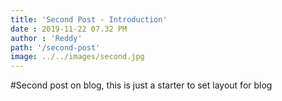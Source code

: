 ```yaml
---
title: 'Second Post - Introduction'
date : 2019-11-22 07.32 PM
author : 'Reddy'
path: '/second-post'
image: ../../images/second.jpg
---
```


#Second post on blog, this is just a starter to set layout for blog